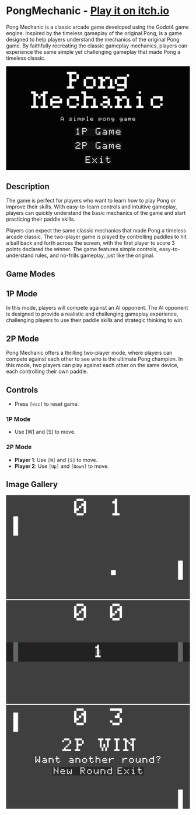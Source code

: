 # PongMechanic - [Play it on itch.io](https://bastianleaf.itch.io/pong-mechanic)
Pong Mechanic is a classic arcade game developed using the Godot4 game engine. Inspired by the timeless gameplay of the original Pong, is a game designed to help players understand the mechanics of the original Pong game. By faithfully recreating the classic gameplay mechanics, players can experience the same simple yet challenging gameplay that made Pong a timeless classic.


![documentation/title_screen.png](documentation/title_screen.png)

## Description 
The game is perfect for players who want to learn how to play Pong or improve their skills. With easy-to-learn controls and intuitive gameplay, players can quickly understand the basic mechanics of the game and start practicing their paddle skills.

Players can expect the same classic mechanics that made Pong a timeless arcade classic. The two-player game is played by controlling paddles to hit a ball back and forth across the screen, with the first player to score 3 points declared the winner. The game features simple controls, easy-to-understand rules, and no-frills gameplay, just like the original.

## Game Modes
## 1P Mode
In this mode, players will compete against an AI opponent. The AI opponent is designed to provide a realistic and challenging gameplay experience, challenging players to use their paddle skills and strategic thinking to win.

## 2P Mode
Pong Mechanic offers a thrilling two-player mode, where players can compete against each other to see who is the ultimate Pong champion. In this mode, two players can play against each other on the same device, each controlling their own paddle.

## Controls

- Press `[esc]` to reset game.

### 1P Mode
- Use [W] and [S] to move.

### 2P Mode
- **Player 1**: Use `[W]` and `[S]` to move.
- **Player 2**: Use `[Up]` and `[Down]` to move.
## Image Gallery
![documentation/title_screen.png](documentation/playing.png)![documentation/title_screen.png](documentation/starting.png)![documentation/title_screen.png](documentation/multiplayer.png)
